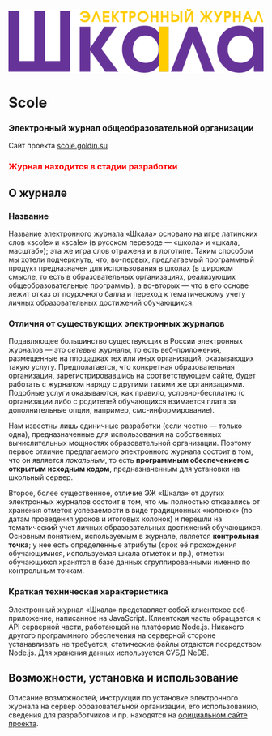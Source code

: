 <p align="center"><img src="www/static/logo.svg"></p>

# Scole
### Электронный журнал общеобразовательной организации

Сайт проекта [scole.goldin.su](http://scole.goldin.su/)

<h3><b style="color:red">Журнал находится в стадии разработки</b></h3>

## О журнале

### Название

Название электронного журнала «Шкала» основано на игре латинских слов «scole» и «scale» (в русском переводе — «школа» и «шкала, масштаб»); эта же игра слов отражена и в логотипе. Таким способом мы хотели подчеркнуть, что, во-первых, предлагаемый программный продукт предназначен для использования в школах (в широком смысле, то есть в образовательных организациях, реализующих общеобразовательные программы), а во-вторых — что в его основе лежит отказ от поурочного балла и переход к тематическому учету личных образовательных достижений обучающихся.

### Отличия от существующих электронных журналов

Подавляющее большинство существующих в России электронных журналов — это *сетевые* журналы, то есть веб-приложения, размещенные на площадках тех или иных организаций, оказывающих такую услугу. Предполагается, что конкретная образовательная организация, зарегистрировавшись на соответствующем сайте, будет работать с журналом наряду с другими такими же организациями. Подобные услуги оказываются, как правило, условно-бесплатно (с организации либо с родителей обучающихся взимается плата за дополнительные опции, например, смс-информирование).

Нам известны лишь единичные разработки (если честно — только одна), предназначенные для использования на собственных вычислительных мощностях образовательной организации. Поэтому первое отличие предлагаемого электронного журнала состоит в том, что он является *локальным*, то есть **программным обеспечением с открытым исходным кодом**, предназначенным для установки на школьный сервер.

Второе, более существенное, отличие ЭЖ «Шкала» от других электронных журналов состоит в том, что мы полностью отказались от хранения отметок успеваемости в виде традиционных «колонок» (по датам проведения уроков и итоговых колонок) и перешли на тематический учет личных образовательных достижений обучающихся. Основным понятием, используемым в журнале, является **контрольная точка**; у нее есть определенные атрибуты (срок её прохождения обучающимися, используемая шкала отметок и пр.), отметки обучающихся хранятся в базе данных сгруппированными именно по контрольным точкам.

### Краткая техническая характеристика

Электронный журнал «Шкала» представляет собой клиентское веб-приложение, написанное на JavaScript. Клиентская часть обращается к API серверной части, работающей на платформе Node.js. Никакого другого программного обеспечения на серверной стороне устанавливать не требуется; статические файлы отдаются посредством Node.js. Для хранения данных используется СУБД NeDB.

## Возможности, установка и использование

Описание возможностей, инструкции по установке электронного журнала на сервер образовательной организации, его использованию, сведения для разработчиков и пр. находятся на [официальном сайте проекта](http://scole.goldin.su).

